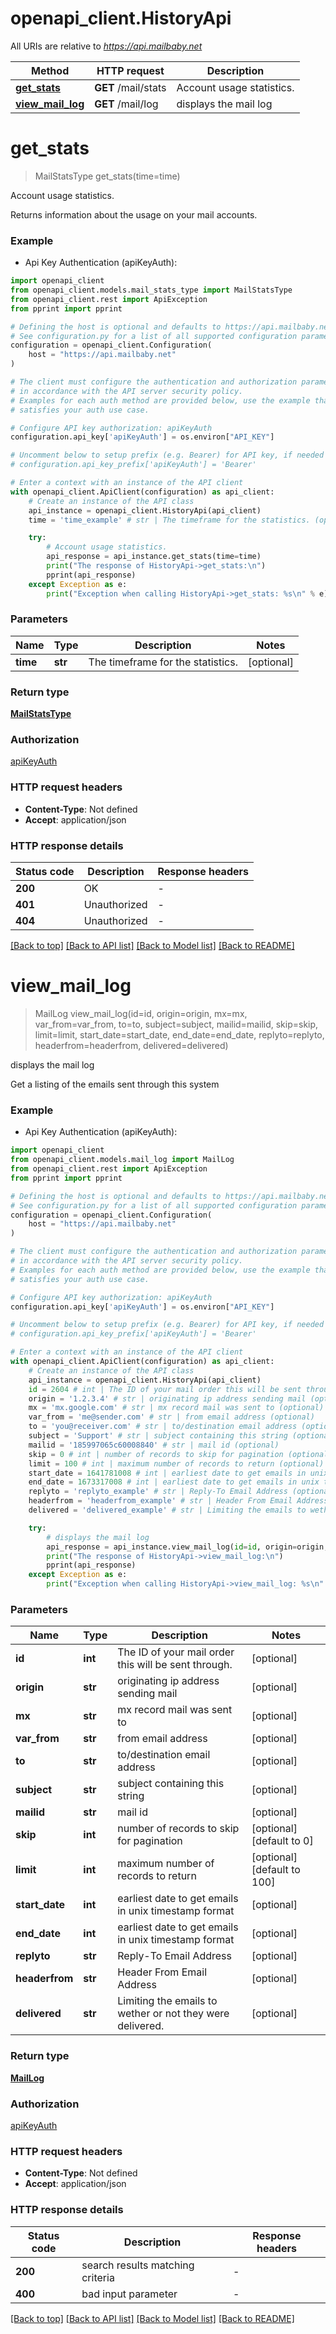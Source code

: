 # openapi_client.HistoryApi

All URIs are relative to *https://api.mailbaby.net*

Method | HTTP request | Description
------------- | ------------- | -------------
[**get_stats**](HistoryApi.md#get_stats) | **GET** /mail/stats | Account usage statistics.
[**view_mail_log**](HistoryApi.md#view_mail_log) | **GET** /mail/log | displays the mail log


# **get_stats**
> MailStatsType get_stats(time=time)

Account usage statistics.

Returns information about the usage on your mail accounts.

### Example

* Api Key Authentication (apiKeyAuth):

```python
import openapi_client
from openapi_client.models.mail_stats_type import MailStatsType
from openapi_client.rest import ApiException
from pprint import pprint

# Defining the host is optional and defaults to https://api.mailbaby.net
# See configuration.py for a list of all supported configuration parameters.
configuration = openapi_client.Configuration(
    host = "https://api.mailbaby.net"
)

# The client must configure the authentication and authorization parameters
# in accordance with the API server security policy.
# Examples for each auth method are provided below, use the example that
# satisfies your auth use case.

# Configure API key authorization: apiKeyAuth
configuration.api_key['apiKeyAuth'] = os.environ["API_KEY"]

# Uncomment below to setup prefix (e.g. Bearer) for API key, if needed
# configuration.api_key_prefix['apiKeyAuth'] = 'Bearer'

# Enter a context with an instance of the API client
with openapi_client.ApiClient(configuration) as api_client:
    # Create an instance of the API class
    api_instance = openapi_client.HistoryApi(api_client)
    time = 'time_example' # str | The timeframe for the statistics. (optional)

    try:
        # Account usage statistics.
        api_response = api_instance.get_stats(time=time)
        print("The response of HistoryApi->get_stats:\n")
        pprint(api_response)
    except Exception as e:
        print("Exception when calling HistoryApi->get_stats: %s\n" % e)
```



### Parameters


Name | Type | Description  | Notes
------------- | ------------- | ------------- | -------------
 **time** | **str**| The timeframe for the statistics. | [optional] 

### Return type

[**MailStatsType**](MailStatsType.md)

### Authorization

[apiKeyAuth](../README.md#apiKeyAuth)

### HTTP request headers

 - **Content-Type**: Not defined
 - **Accept**: application/json

### HTTP response details

| Status code | Description | Response headers |
|-------------|-------------|------------------|
**200** | OK |  -  |
**401** | Unauthorized |  -  |
**404** | Unauthorized |  -  |

[[Back to top]](#) [[Back to API list]](../README.md#documentation-for-api-endpoints) [[Back to Model list]](../README.md#documentation-for-models) [[Back to README]](../README.md)

# **view_mail_log**
> MailLog view_mail_log(id=id, origin=origin, mx=mx, var_from=var_from, to=to, subject=subject, mailid=mailid, skip=skip, limit=limit, start_date=start_date, end_date=end_date, replyto=replyto, headerfrom=headerfrom, delivered=delivered)

displays the mail log

Get a listing of the emails sent through this system


### Example

* Api Key Authentication (apiKeyAuth):

```python
import openapi_client
from openapi_client.models.mail_log import MailLog
from openapi_client.rest import ApiException
from pprint import pprint

# Defining the host is optional and defaults to https://api.mailbaby.net
# See configuration.py for a list of all supported configuration parameters.
configuration = openapi_client.Configuration(
    host = "https://api.mailbaby.net"
)

# The client must configure the authentication and authorization parameters
# in accordance with the API server security policy.
# Examples for each auth method are provided below, use the example that
# satisfies your auth use case.

# Configure API key authorization: apiKeyAuth
configuration.api_key['apiKeyAuth'] = os.environ["API_KEY"]

# Uncomment below to setup prefix (e.g. Bearer) for API key, if needed
# configuration.api_key_prefix['apiKeyAuth'] = 'Bearer'

# Enter a context with an instance of the API client
with openapi_client.ApiClient(configuration) as api_client:
    # Create an instance of the API class
    api_instance = openapi_client.HistoryApi(api_client)
    id = 2604 # int | The ID of your mail order this will be sent through. (optional)
    origin = '1.2.3.4' # str | originating ip address sending mail (optional)
    mx = 'mx.google.com' # str | mx record mail was sent to (optional)
    var_from = 'me@sender.com' # str | from email address (optional)
    to = 'you@receiver.com' # str | to/destination email address (optional)
    subject = 'Support' # str | subject containing this string (optional)
    mailid = '185997065c60008840' # str | mail id (optional)
    skip = 0 # int | number of records to skip for pagination (optional) (default to 0)
    limit = 100 # int | maximum number of records to return (optional) (default to 100)
    start_date = 1641781008 # int | earliest date to get emails in unix timestamp format (optional)
    end_date = 1673317008 # int | earliest date to get emails in unix timestamp format (optional)
    replyto = 'replyto_example' # str | Reply-To Email Address (optional)
    headerfrom = 'headerfrom_example' # str | Header From Email Address (optional)
    delivered = 'delivered_example' # str | Limiting the emails to wether or not they were delivered. (optional)

    try:
        # displays the mail log
        api_response = api_instance.view_mail_log(id=id, origin=origin, mx=mx, var_from=var_from, to=to, subject=subject, mailid=mailid, skip=skip, limit=limit, start_date=start_date, end_date=end_date, replyto=replyto, headerfrom=headerfrom, delivered=delivered)
        print("The response of HistoryApi->view_mail_log:\n")
        pprint(api_response)
    except Exception as e:
        print("Exception when calling HistoryApi->view_mail_log: %s\n" % e)
```



### Parameters


Name | Type | Description  | Notes
------------- | ------------- | ------------- | -------------
 **id** | **int**| The ID of your mail order this will be sent through. | [optional] 
 **origin** | **str**| originating ip address sending mail | [optional] 
 **mx** | **str**| mx record mail was sent to | [optional] 
 **var_from** | **str**| from email address | [optional] 
 **to** | **str**| to/destination email address | [optional] 
 **subject** | **str**| subject containing this string | [optional] 
 **mailid** | **str**| mail id | [optional] 
 **skip** | **int**| number of records to skip for pagination | [optional] [default to 0]
 **limit** | **int**| maximum number of records to return | [optional] [default to 100]
 **start_date** | **int**| earliest date to get emails in unix timestamp format | [optional] 
 **end_date** | **int**| earliest date to get emails in unix timestamp format | [optional] 
 **replyto** | **str**| Reply-To Email Address | [optional] 
 **headerfrom** | **str**| Header From Email Address | [optional] 
 **delivered** | **str**| Limiting the emails to wether or not they were delivered. | [optional] 

### Return type

[**MailLog**](MailLog.md)

### Authorization

[apiKeyAuth](../README.md#apiKeyAuth)

### HTTP request headers

 - **Content-Type**: Not defined
 - **Accept**: application/json

### HTTP response details

| Status code | Description | Response headers |
|-------------|-------------|------------------|
**200** | search results matching criteria |  -  |
**400** | bad input parameter |  -  |

[[Back to top]](#) [[Back to API list]](../README.md#documentation-for-api-endpoints) [[Back to Model list]](../README.md#documentation-for-models) [[Back to README]](../README.md)

